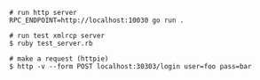 ```console
# run http server
RPC_ENDPOINT=http://localhost:10030 go run .
```

```console
# run test xmlrcp server
$ ruby test_server.rb
```

```console
# make a request (httpie)
$ http -v --form POST localhost:30303/login user=foo pass=bar
```
